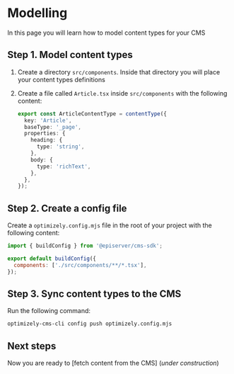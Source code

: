 # Modelling

In this page you will learn how to model content types for your CMS

## Step 1. Model content types

1. Create a directory `src/components`. Inside that directory you will place your content types definitions
2. Create a file called `Article.tsx` inside `src/components` with the following content:

   ```ts
   export const ArticleContentType = contentType({
     key: 'Article',
     baseType: '_page',
     properties: {
       heading: {
         type: 'string',
       },
       body: {
         type: 'richText',
       },
     },
   });
   ```

## Step 2. Create a config file

Create a `optimizely.config.mjs` file in the root of your project with the following content:

```js
import { buildConfig } from '@episerver/cms-sdk';

export default buildConfig({
  components: ['./src/components/**/*.tsx'],
});
```

## Step 3. Sync content types to the CMS

Run the following command:

```sh
optimizely-cms-cli config push optimizely.config.mjs
```

## Next steps

Now you are ready to [fetch content from the CMS] (_under construction_)
